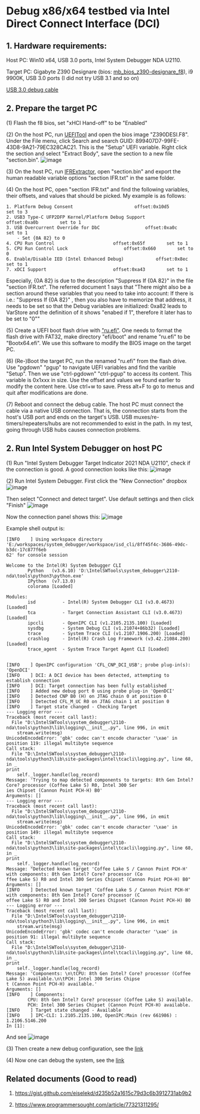 # Debug x86/x64 testbed via Intel Direct Connect Interface (DCI)
## 1. Hardware requirements:
Host PC: Win10 x64, USB 3.0 ports, Intel System Debugger NDA U2110.

Target PC: Gigabyte Z390 Designare (bios: [mb_bios_z390-designare_f8](mb_bios_z390-designare_f8.zip)), i9 9900K, USB 3.0 ports (I did not try USB 3.1 and so on)

[USB 3.0 debug cable](https://www.datapro.net/products/usb-3-0-super-speed-a-a-debugging-cable.html)

## 2. Prepare the target PC
(1) Flash the f8 bios, set "xHCI Hand-off" to be "Enabled"

(2) On the host PC, run [UEFITool](https://codeload.github.com/LongSoft/UEFITool/zip/refs/tags/A58) and open the bios image "Z390DESI.F8". Under the File menu, click Search and search GUID: 899407D7-99FE-43D8-9A21-79EC328CAC21. This is the "Setup" UEFI variable. Right click the section and select "Extract Body", save the section to a new file "section.bin".
![image](uefitool.png)

(3) On the host PC, run [IFRExtractor](https://github.com/LongSoft/Universal-IFR-Extractor/releases/download/v0.3.6/IRFExtractor_0.3.6_win.zip), open "section.bin" and export the human readable variable options "section IFR.txt" in the same folder.

(4) On the host PC, open "section IFR.txt" and find the following variables, their offsets, and values that should be picked. My example is as follows:

```
1. Platform Debug Consent   					offset:0x10d5    	set to 3
2. USB3 Type-C UFP2DFP Kernel/Platform Debug Support		offset:0xa0b    	set to 1
3. USB Overcurrent Override for DbC      			offset:0xa0c    	set to 1
	- Set {0A 82} to 0
4. CPU Run Control						offset:0x65f    	set to 1
5. CPU Run Control Lock						offset:0x660    	set to 0
6. Enable/Disable IED (Intel Enhanced Debug)			offset:0x8ec    	set to 1
7. xDCI Support							offset:0xa43    	set to 1
```

Especially, {0A 82} is due to the description "Suppress If {0A 82}" in the file "section IFR.txt". The referred document 1 says that "There might also be a section around these variables that you need to take into account: If there is i.e.: "Suppress If {0A 82}" , then you also have to memorize that address, it needs to be set so that the Debug variables are initialized: 0xa82 leads to VarStore and the definition of it shows "enabed if 1", therefore it later has to be set to "0""

(5) Create a UEFI boot flash drive with ["ru.efi"](https://github.com/JamesAmiTw/ru-uefi/). One needs to format the flash drive with FAT32, make directory "efi/boot" and rename "ru.efi" to be "Bootx64.efi". We use this software to modify the BIOS image on the target PC.


(6) (Re-)Boot the target PC, run the renamed "ru.efi" from the flash drive. Use "pgdown" "pgup" to navigate UEFI variables and find the varible "Setup". Then we use "ctrl-pgdown" "ctrl-pgup" to access its content. This variable is 0x1xxx in size. Use the offset and values we found earlier to modify the content here. Use ctrl+w to save. Press alt+F to go to menus and quit after modifications are done.

(7) Reboot and connect the debug cable. The host PC must connect the cable via a native USB connection. That is, the connection starts from the host's USB port and ends on the target's USB. USB muxes/re-timers/repeaters/hubs are not recommended to exist in the path. In my test, going through USB hubs causes connection problems.


## 2. Run Intel System Debugger on host PC
(1) Run "Intel System Debugger Target Indicator 2021 NDA U2110", check if the connection is good. A good connection looks like this:
![image](indicator.png)

(2) Run Intel System Debugger. First click the "New Connection" dropbox 
![image](newconn.png)

Then select "Connect and detect target". Use default settings and then click "Finish"
![image](connfin.png)

Now the connection panel shows this:
![image](status.png)

Example shell output is:

```
[INFO    ] Using workspace directory 'E:/workspaces/system_debugger/workspace/isd_cli/8ff45f4c-3686-49dc-b3dc-17c877f6eb
62' for console session

Welcome to the Intel(R) System Debugger CLI
        Python   (v3.6.10) 'D:\IntelSWTools\system_debugger\2110-nda\tools\python3\python.exe'
        IPython  (v7.13.0)
        colorama [Loaded]

Modules:
        isd          - Intel(R) System Debugger CLI (v3.0.4673) [Loaded]
        tca          - Target Connection Assistant CLI (v3.0.4673) [Loaded]
        ipccli       - OpenIPC CLI (v1.2105.2135.100) [Loaded]
        sysdbg       - System Debug CLI (v1.21074+86b32) [Loaded]
        trace        - System Trace CLI (v1.2107.1906.200) [Loaded]
        crashlog     - Intel(R) Crash Log Framework (v3.42.21084.200) [Loaded]
        trace_agent  - System Trace Target Agent CLI [Loaded]


[INFO    ] OpenIPC configuration 'CFL_CNP_DCI_USB'; probe plug-in(s): 'OpenDCI'
[INFO    ] DCI: A DCI device has been detected, attempting to establish connection
[INFO    ] DCI: Target connection has been fully established
[INFO    ] Added new debug port 0 using probe plug-in 'OpenDCI'
[INFO    ] Detected CNP B0 (H) on JTAG chain 0 at position 0
[INFO    ] Detected CFL_M_UC R0 on JTAG chain 1 at position 0
[INFO    ] Target state changed - Checking Target
--- Logging error ---
Traceback (most recent call last):
  File "D:\IntelSWTools\system_debugger\2110-nda\tools\python3\lib\logging\__init__.py", line 996, in emit
    stream.write(msg)
UnicodeEncodeError: 'gbk' codec can't encode character '\xae' in position 119: illegal multibyte sequence
Call stack:
  File "D:\IntelSWTools\system_debugger\2110-nda\tools\python3\lib\site-packages\intel\tcacli\logging.py", line 68, in _
print
    self._logger.handle(log_record)
Message: 'Trying to map detected components to targets: 8th Gen Intel? Core? processor (Coffee Lake S) R0, Intel 300 Ser
ies Chipset (Cannon Point PCH-H) B0'
Arguments: []
--- Logging error ---
Traceback (most recent call last):
  File "D:\IntelSWTools\system_debugger\2110-nda\tools\python3\lib\logging\__init__.py", line 996, in emit
    stream.write(msg)
UnicodeEncodeError: 'gbk' codec can't encode character '\xae' in position 149: illegal multibyte sequence
Call stack:
  File "D:\IntelSWTools\system_debugger\2110-nda\tools\python3\lib\site-packages\intel\tcacli\logging.py", line 68, in _
print
    self._logger.handle(log_record)
Message: "Detected known target 'Coffee Lake S / Cannon Point PCH-H' with components: 8th Gen Intel? Core? processor (Co
ffee Lake S) R0 and Intel 300 Series Chipset (Cannon Point PCH-H) B0"
Arguments: []
[INFO    ] Detected known target 'Coffee Lake S / Cannon Point PCH-H' with components: 8th Gen Intel? Core? processor (C
offee Lake S) R0 and Intel 300 Series Chipset (Cannon Point PCH-H) B0
--- Logging error ---
Traceback (most recent call last):
  File "D:\IntelSWTools\system_debugger\2110-nda\tools\python3\lib\logging\__init__.py", line 996, in emit
    stream.write(msg)
UnicodeEncodeError: 'gbk' codec can't encode character '\xae' in position 91: illegal multibyte sequence
Call stack:
  File "D:\IntelSWTools\system_debugger\2110-nda\tools\python3\lib\site-packages\intel\tcacli\logging.py", line 68, in _
print
    self._logger.handle(log_record)
Message: 'Components: \n\tCPU: 8th Gen Intel? Core? processor (Coffee Lake S) available.\n\tPCH: Intel 300 Series Chipse
t (Cannon Point PCH-H) available.'
Arguments: []
[INFO    ] Components:
        CPU: 8th Gen Intel? Core? processor (Coffee Lake S) available.
        PCH: Intel 300 Series Chipset (Cannon Point PCH-H) available.
[INFO    ] Target state changed - Available
[INFO    ] IPC-CLI: 1.2105.2135.100, OpenIPC:Main (rev 661986) : 1.2106.5146.200
In [1]: 
```

And see ![image](shell.png)


(3) Then create a new debug configuration, see the [link](https://software.intel.com/content/www/us/en/develop/documentation/system-debug-user-guide/top/intel-system-debugger-startup/launching-the-debugger.html)

(4) Now one can debug the system, see the [link](https://software.intel.com/content/www/us/en/develop/documentation/system-debug-user-guide/top/debugging-basics.html)



## Related documents (Good to read)
1. https://gist.github.com/eiselekd/d235b52a1615c79d3c6b3912731ab9b2

2. https://www.programmersought.com/article/77321311295/
